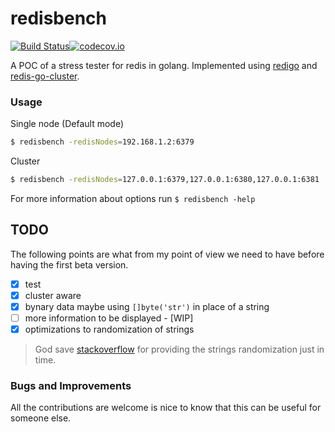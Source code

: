 # redisbench

[![Build Status](https://drone.io/github.com/lcacciagioni/redisbench/status.png)](https://drone.io/github.com/lcacciagioni/redisbench/latest)[![codecov.io](https://codecov.io/github/lcacciagioni/redisbench/coverage.svg?branch=master)](https://codecov.io/github/lcacciagioni/redisbench?branch=master)

A POC of a stress tester for redis in golang. Implemented using [redigo](https://github.com/garyburd/redigo) and [redis-go-cluster](https://github.com/chasex/redis-go-cluster).

### Usage
Single node (Default mode)
```bash
$ redisbench -redisNodes=192.168.1.2:6379
```
Cluster
```bash
$ redisbench -redisNodes=127.0.0.1:6379,127.0.0.1:6380,127.0.0.1:6381
```

For more information about options run `$ redisbench -help`

## TODO

The following points are what from my point of view we need to have before having the first beta version.

* [x] test
* [x] cluster aware
* [x] bynary data maybe using `[]byte('str')` in place of a string
* [ ] more information to be displayed - [WIP]
* [x] optimizations to randomization of strings

> God save [stackoverflow](https://stackoverflow.com/questions/22892120/how-to-generate-a-random-string-of-a-fixed-length-in-golang/) for providing the strings randomization just in time.

### Bugs and Improvements
All the contributions are welcome is nice to know that this can be useful for someone else.
